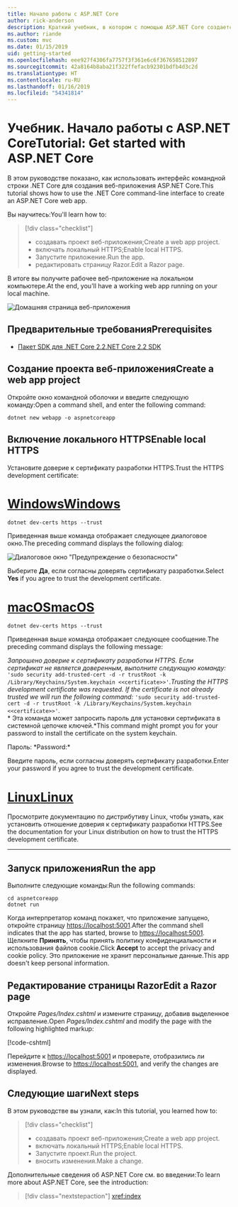```yaml
---
title: Начало работы с ASP.NET Core
author: rick-anderson
description: Краткий учебник, в котором с помощью ASP.NET Core создается и запускается простое приложение Hello World.
ms.author: riande
ms.custom: mvc
ms.date: 01/15/2019
uid: getting-started
ms.openlocfilehash: eee927f4306fa7757f3f361e6c6f367658512897
ms.sourcegitcommit: 42a8164b8aba21f322ffefacb92301bdfb4d3c2d
ms.translationtype: HT
ms.contentlocale: ru-RU
ms.lasthandoff: 01/16/2019
ms.locfileid: "54341814"
---
```

# <a name="tutorial-get-started-with-aspnet-core"></a><span data-ttu-id="b1c37-103">Учебник. Начало работы с ASP.NET Core</span><span class="sxs-lookup"><span data-stu-id="b1c37-103">Tutorial: Get started with ASP.NET Core</span></span>

<span data-ttu-id="b1c37-104">В этом руководстве показано, как использовать интерфейс командной строки .NET Core для создания веб-приложения ASP.NET Core.</span><span class="sxs-lookup"><span data-stu-id="b1c37-104">This tutorial shows how to use the .NET Core command-line interface to create an ASP.NET Core web app.</span></span>

<span data-ttu-id="b1c37-105">Вы научитесь:</span><span class="sxs-lookup"><span data-stu-id="b1c37-105">You'll learn how to:</span></span>

> [!div class="checklist"]
> * <span data-ttu-id="b1c37-106">создавать проект веб-приложения;</span><span class="sxs-lookup"><span data-stu-id="b1c37-106">Create a web app project.</span></span>
> * <span data-ttu-id="b1c37-107">включать локальный HTTPS;</span><span class="sxs-lookup"><span data-stu-id="b1c37-107">Enable local HTTPS.</span></span>
> * <span data-ttu-id="b1c37-108">Запустите приложение.</span><span class="sxs-lookup"><span data-stu-id="b1c37-108">Run the app.</span></span>
> * <span data-ttu-id="b1c37-109">редактировать страницу Razor.</span><span class="sxs-lookup"><span data-stu-id="b1c37-109">Edit a Razor page.</span></span>

<span data-ttu-id="b1c37-110">В итоге вы получите рабочее веб-приложение на локальном компьютере.</span><span class="sxs-lookup"><span data-stu-id="b1c37-110">At the end, you'll have a working web app running on your local machine.</span></span>

![Домашняя страница веб-приложения](_static/home-page.png)

## <a name="prerequisites"></a><span data-ttu-id="b1c37-112">Предварительные требования</span><span class="sxs-lookup"><span data-stu-id="b1c37-112">Prerequisites</span></span>

* [<span data-ttu-id="b1c37-113">Пакет SDK для .NET Core 2.2</span><span class="sxs-lookup"><span data-stu-id="b1c37-113">.NET Core 2.2 SDK</span></span>](https://www.microsoft.com/net/download/all)

## <a name="create-a-web-app-project"></a><span data-ttu-id="b1c37-114">Создание проекта веб-приложения</span><span class="sxs-lookup"><span data-stu-id="b1c37-114">Create a web app project</span></span>

<span data-ttu-id="b1c37-115">Откройте окно командной оболочки и введите следующую команду:</span><span class="sxs-lookup"><span data-stu-id="b1c37-115">Open a command shell, and enter the following command:</span></span>

```console
dotnet new webapp -o aspnetcoreapp
```

## <a name="enable-local-https"></a><span data-ttu-id="b1c37-116">Включение локального HTTPS</span><span class="sxs-lookup"><span data-stu-id="b1c37-116">Enable local HTTPS</span></span>

<span data-ttu-id="b1c37-117">Установите доверие к сертификату разработки HTTPS.</span><span class="sxs-lookup"><span data-stu-id="b1c37-117">Trust the HTTPS development certificate:</span></span>

# <a name="windowstabwindows"></a>[<span data-ttu-id="b1c37-118">Windows</span><span class="sxs-lookup"><span data-stu-id="b1c37-118">Windows</span></span>](#tab/windows)

```console
dotnet dev-certs https --trust
```

<span data-ttu-id="b1c37-119">Приведенная выше команда отображает следующее диалоговое окно.</span><span class="sxs-lookup"><span data-stu-id="b1c37-119">The preceding command displays the following dialog:</span></span>

![Диалоговое окно "Предупреждение о безопасности"](_static/cert.png)

<span data-ttu-id="b1c37-121">Выберите **Да**, если согласны доверять сертификату разработки.</span><span class="sxs-lookup"><span data-stu-id="b1c37-121">Select **Yes** if you agree to trust the development certificate.</span></span>

# <a name="macostabmacos"></a>[<span data-ttu-id="b1c37-122">macOS</span><span class="sxs-lookup"><span data-stu-id="b1c37-122">macOS</span></span>](#tab/macos)

```console
dotnet dev-certs https --trust
```

<span data-ttu-id="b1c37-123">Приведенная выше команда отображает следующее сообщение.</span><span class="sxs-lookup"><span data-stu-id="b1c37-123">The preceding command displays the following message:</span></span>

<span data-ttu-id="b1c37-124">*Запрошено доверие к сертификату разработки HTTPS. Если сертификат не является доверенным, выполните следующую команду:* `'sudo security add-trusted-cert -d -r trustRoot -k /Library/Keychains/System.keychain <<certificate>>'`.</span><span class="sxs-lookup"><span data-stu-id="b1c37-124">*Trusting the HTTPS development certificate was requested. If the certificate is not already trusted we will run the following command:* `'sudo security add-trusted-cert -d -r trustRoot -k /Library/Keychains/System.keychain <<certificate>>'`.</span></span>  
<span data-ttu-id="b1c37-125">\* Эта команда может запросить пароль для установки сертификата в системной цепочке ключей.</span><span class="sxs-lookup"><span data-stu-id="b1c37-125">\*This command might prompt you for your password to install the certificate on the system keychain.</span></span>

<span data-ttu-id="b1c37-126">Пароль: \*</span><span class="sxs-lookup"><span data-stu-id="b1c37-126">Password:\*</span></span>

<span data-ttu-id="b1c37-127">Введите пароль, если согласны доверять сертификату разработки.</span><span class="sxs-lookup"><span data-stu-id="b1c37-127">Enter your password if you agree to trust the development certificate.</span></span>

# <a name="linuxtablinux"></a>[<span data-ttu-id="b1c37-128">Linux</span><span class="sxs-lookup"><span data-stu-id="b1c37-128">Linux</span></span>](#tab/linux)

<span data-ttu-id="b1c37-129">Просмотрите документацию по дистрибутиву Linux, чтобы узнать, как установить отношение доверия к сертификату разработки HTTPS.</span><span class="sxs-lookup"><span data-stu-id="b1c37-129">See the documentation for your Linux distribution on how to trust the HTTPS development certificate.</span></span>

---

## <a name="run-the-app"></a><span data-ttu-id="b1c37-130">Запуск приложения</span><span class="sxs-lookup"><span data-stu-id="b1c37-130">Run the app</span></span>

<span data-ttu-id="b1c37-131">Выполните следующие команды:</span><span class="sxs-lookup"><span data-stu-id="b1c37-131">Run the following commands:</span></span>

```console
cd aspnetcoreapp
dotnet run
```

<span data-ttu-id="b1c37-132">Когда интерпретатор команд покажет, что приложение запущено, откройте страницу [https://localhost:5001](https://localhost:5001).</span><span class="sxs-lookup"><span data-stu-id="b1c37-132">After the command shell indicates that the app has started, browse to [https://localhost:5001](https://localhost:5001).</span></span> <span data-ttu-id="b1c37-133">Щелкните **Принять**, чтобы принять политику конфиденциальности и использования файлов cookie.</span><span class="sxs-lookup"><span data-stu-id="b1c37-133">Click **Accept** to accept the privacy and cookie policy.</span></span> <span data-ttu-id="b1c37-134">Это приложение не хранит персональные данные.</span><span class="sxs-lookup"><span data-stu-id="b1c37-134">This app doesn't keep personal information.</span></span>

## <a name="edit-a-razor-page"></a><span data-ttu-id="b1c37-135">Редактирование страницы Razor</span><span class="sxs-lookup"><span data-stu-id="b1c37-135">Edit a Razor page</span></span>

<span data-ttu-id="b1c37-136">Откройте *Pages/Index.cshtml* и измените страницу, добавив выделенное исправление.</span><span class="sxs-lookup"><span data-stu-id="b1c37-136">Open *Pages/Index.cshtml* and modify the page with the following highlighted markup:</span></span>

[!code-cshtml[](sample/index.cshtml?highlight=9)]

<span data-ttu-id="b1c37-137">Перейдите к [https://localhost:5001](https://localhost:5001) и проверьте, отобразились ли изменения.</span><span class="sxs-lookup"><span data-stu-id="b1c37-137">Browse to [https://localhost:5001](https://localhost:5001), and verify the changes are displayed.</span></span>

## <a name="next-steps"></a><span data-ttu-id="b1c37-138">Следующие шаги</span><span class="sxs-lookup"><span data-stu-id="b1c37-138">Next steps</span></span>

<span data-ttu-id="b1c37-139">В этом руководстве вы узнали, как:</span><span class="sxs-lookup"><span data-stu-id="b1c37-139">In this tutorial, you learned how to:</span></span>

> [!div class="checklist"]
> * <span data-ttu-id="b1c37-140">создавать проект веб-приложения;</span><span class="sxs-lookup"><span data-stu-id="b1c37-140">Create a web app project.</span></span>
> * <span data-ttu-id="b1c37-141">включать локальный HTTPS;</span><span class="sxs-lookup"><span data-stu-id="b1c37-141">Enable local HTTPS.</span></span>
> * <span data-ttu-id="b1c37-142">Запустите проект.</span><span class="sxs-lookup"><span data-stu-id="b1c37-142">Run the project.</span></span>
> * <span data-ttu-id="b1c37-143">вносить изменения.</span><span class="sxs-lookup"><span data-stu-id="b1c37-143">Make a change.</span></span>

<span data-ttu-id="b1c37-144">Дополнительные сведения об ASP.NET Core см. во введении:</span><span class="sxs-lookup"><span data-stu-id="b1c37-144">To learn more about ASP.NET Core, see the introduction:</span></span>

> [!div class="nextstepaction"]
> <xref:index>
